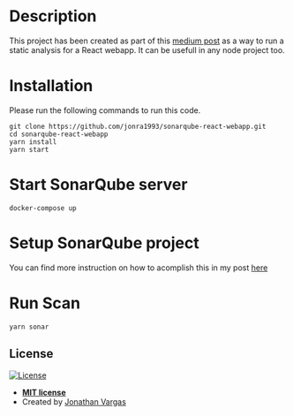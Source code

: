 # Description


This project has been created as part of this [medium post](https://medium.com/jrtec/static-analysis-using-sonarqube-in-a-react-webapp-dd4b335d6062) as a way to run a static analysis for a React webapp. It can be usefull in any node project too.


# Installation

Please run the following commands to run this code.

```
git clone https://github.com/jonra1993/sonarqube-react-webapp.git
cd sonarqube-react-webapp
yarn install
yarn start
```

# Start SonarQube server

```
docker-compose up
```

# Setup SonarQube project

You can find more instruction on how to acomplish this in my post [here](https://medium.com/jrtec/static-analysis-using-sonarqube-in-a-react-webapp-dd4b335d6062)


# Run Scan

```
yarn sonar
```

## License

[![License](http://img.shields.io/:license-mit-blue.svg?style=flat-square)](http://badges.mit-license.org)

- **[MIT license](http://opensource.org/licenses/mit-license.php)**
- Created by <a href="https://www.jonathanvargas.ml" target="_blank">Jonathan Vargas</a>